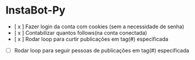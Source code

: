 # InstaBot-Py

- [ x ] Fazer login da conta com cookies (sem a necessidade de senha)
- [ x ] Contabilizar quantos follows(na conta conectada)
- [ x ] Rodar loop para curtir publicações em tag(#) especificada
- [ ] Rodar loop para seguir pessoas de publicações em tag(#) especificada
